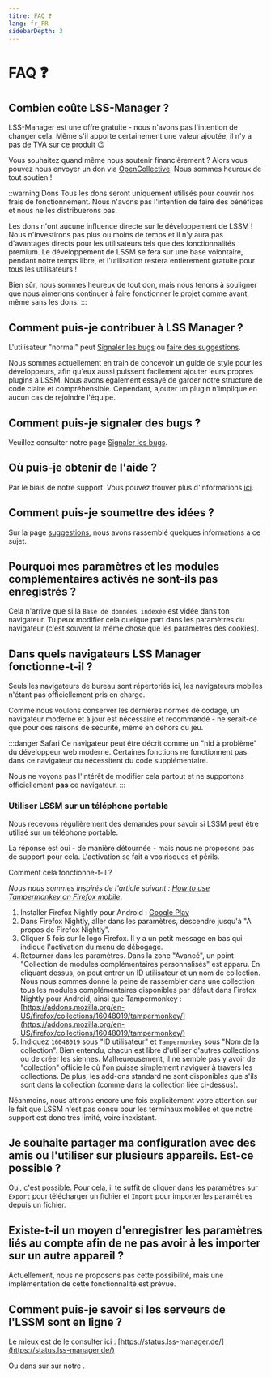 ```yaml
---
titre: FAQ ❓
lang: fr_FR
sidebarDepth: 3
---
```


# FAQ ❓

## Combien coûte LSS-Manager ?
LSS-Manager est une offre gratuite - nous n'avons pas l'intention de changer cela.
Même s'il apporte certainement une valeur ajoutée, il n'y a pas de TVA sur ce produit :wink:

Vous souhaitez quand même nous soutenir financièrement ? Alors vous pouvez nous envoyer un don via [OpenCollective][donate]. Nous sommes heureux de tout soutien !

::warning Dons
Tous les dons seront uniquement utilisés pour couvrir nos frais de fonctionnement. Nous n'avons pas l'intention de faire des bénéfices et nous ne les distribuerons pas.

Les dons n'ont aucune influence directe sur le développement de LSSM ! Nous n'investirons pas plus ou moins de temps et il n'y aura pas d'avantages directs pour les utilisateurs tels que des fonctionnalités premium. Le développement de LSSM se fera sur une base volontaire, pendant notre temps libre, et l'utilisation restera entièrement gratuite pour tous les utilisateurs !

Bien sûr, nous sommes heureux de tout don, mais nous tenons à souligner que nous aimerions continuer à faire fonctionner le projet comme avant, même sans les dons.
:::

## Comment puis-je contribuer à LSS Manager ?
L'utilisateur "normal" peut [Signaler les bugs][error] ou [faire des suggestions][suggestions].

Nous sommes actuellement en train de concevoir un guide de style pour les développeurs, afin qu'eux aussi puissent facilement ajouter leurs propres plugins à LSSM. Nous avons également essayé de garder notre structure de code claire et compréhensible. Cependant, ajouter un plugin n'implique en aucun cas de rejoindre l'équipe.

## Comment puis-je signaler des bugs ?
Veuillez consulter notre page [Signaler les bugs][error].

## Où puis-je obtenir de l'aide ?
Par le biais de notre support. Vous pouvez trouver plus d'informations [ici][support].

## Comment puis-je soumettre des idées ?
Sur la page [suggestions][suggestions], nous avons rassemblé quelques informations à ce sujet.

## Pourquoi mes paramètres et les modules complémentaires activés ne sont-ils pas enregistrés ?
Cela n'arrive que si la `Base de données indexée` est vidée dans ton navigateur. Tu peux modifier cela quelque part dans les paramètres du navigateur (c'est souvent la même chose que les paramètres des cookies).

## Dans quels navigateurs LSS Manager fonctionne-t-il ?
Seuls les navigateurs de bureau sont répertoriés ici, les navigateurs mobiles n'étant pas officiellement pris en charge.

Comme nous voulons conserver les dernières normes de codage, un navigateur moderne et à jour est nécessaire et recommandé - ne serait-ce que pour des raisons de sécurité, même en dehors du jeu.

<browser-support-table/>

:::danger Safari
Ce navigateur peut être décrit comme un "nid à problème" du développeur web moderne. Certaines fonctions ne fonctionnent pas dans ce navigateur ou nécessitent du code supplémentaire.

Nous ne voyons pas l'intérêt de modifier cela partout et ne supportons officiellement **pas** ce navigateur.
:::

### Utiliser LSSM sur un téléphone portable
Nous recevons régulièrement des demandes pour savoir si LSSM peut être utilisé sur un téléphone portable.

La réponse est oui - de manière détournée - mais nous ne proposons pas de support pour cela. L'activation se fait à vos risques et périls.

Comment cela fonctionne-t-il ?

*Nous nous sommes inspirés de l'article suivant : [How to use Tampermonkey on Firefox mobile](https://enux.pl/article/en/2021-03-14/how-use-tampermonkey-firefox-mobile)*.

1. Installer Firefox Nightly pour Android : [Google Play](https://play.google.com/store/apps/details?id=org.mozilla.fenix)
2. Dans Firefox Nightly, aller dans les paramètres, descendre jusqu'à "A propos de Firefox Nightly".
3. Cliquer 5 fois sur le logo Firefox. Il y a un petit message en bas qui indique l'activation du menu de débogage.
4. Retourner dans les paramètres. Dans la zone "Avancé", un point "Collection de modules complémentaires personnalisés" est apparu. En cliquant dessus, on peut entrer un ID utilisateur et un nom de collection. Nous nous sommes donné la peine de rassembler dans une collection tous les modules complémentaires disponibles par défaut dans Firefox Nightly pour Android, ainsi que Tampermonkey : [https://addons.mozilla.org/en-US/firefox/collections/16048019/tampermonkey/](https://addons.mozilla.org/en-US/firefox/collections/16048019/tampermonkey/)
5. Indiquez `16048019` sous "ID utilisateur" et `Tampermonkey` sous "Nom de la collection". Bien entendu, chacun est libre d'utiliser d'autres collections ou de créer les siennes. Malheureusement, il ne semble pas y avoir de "collection" officielle où l'on puisse simplement naviguer à travers les collections. De plus, les add-ons standard ne sont disponibles que s'ils sont dans la collection (comme dans la collection liée ci-dessus).

Néanmoins, nous attirons encore une fois explicitement votre attention sur le fait que LSSM n'est pas conçu pour les terminaux mobiles et que notre support est donc très limité, voire inexistant.

## Je souhaite partager ma configuration avec des amis ou l'utiliser sur plusieurs appareils. Est-ce possible ?
Oui, c'est possible. Pour cela, il te suffit de cliquer dans les [paramètres][settings] sur `Export` pour télécharger un fichier et `Import` pour importer les paramètres depuis un fichier.

## Existe-t-il un moyen d'enregistrer les paramètres liés au compte afin de ne pas avoir à les importer sur un autre appareil ?
Actuellement, nous ne proposons pas cette possibilité, mais une implémentation de cette fonctionnalité est prévue.

## Comment puis-je savoir si les serveurs de l'LSSM sont en ligne ?
Le mieux est de le consulter ici : [https://status.lss-manager.de/](https://status.lss-manager.de/)

Ou dans sur <discord-channel channel="uptime"/> sur notre <discord/>.

[support]: support.md
[error]: error_report.md
[suggestions]: suggestions.md
[settings]: settings.md
[donate]: https://donate.lss-manager.de/
